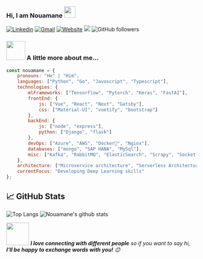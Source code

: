 ### Hi, I am Nouamane <img src="https://raw.githubusercontent.com/MartinHeinz/MartinHeinz/master/wave.gif" width="30px">
[![Linkedin](https://img.shields.io/badge/-LinkedIn-blue?style=flat&logo=Linkedin&logoColor=white)](https://www.linkedin.com/in/nouamanetazi/)
[![Gmail](https://img.shields.io/badge/-Gmail-c14438?style=flat&logo=Gmail&logoColor=white)](mailto:nouamane98@gmail.com)
[![Website](https://img.shields.io/badge/Website-46a2f1.svg?&style=flat-square&logo=Google-Chrome&logoColor=white&link=https://anmolsingh.me/)](https://nouamanetazi.github.io/)
![](https://komarev.com/ghpvc/?username=NouamaneTazi&color=blue&style=flat-square&label=Profile+visitors)
![GitHub followers](https://img.shields.io/github/followers/NouamaneTazi?label=Follow&style=social)




### <img src="https://media.giphy.com/media/VgCDAzcKvsR6OM0uWg/giphy.gif" width="50"> A little more about me...  

```javascript
const nouamane = {
    pronouns: "He" | "Him",
    languages: ["Python", "Go", "Javascript", "Typescript"],
    technologies: {
        mlFrameworks: ["Tensorflow", "Pytorch", "Keras", "FastAI"],
        frontEnd: {
            js: ["Vue", "React", "Next", "Gatsby"],
            css: ["Material-UI", "vuetify", "bootstrap"]
        },
        backEnd: {
            js: ["node", "express"],
            python: ["Django", "flask"]
        },
        devOps: ["Azure", "AWS", "Docker🐳", "Nginx"],
        databases: ["mongo", "SAP HANA", "MySql"],
        misc: ["Kafka", "RabbitMQ", "ElasticSearch", "Scrapy", "Socket.IO", "open-cv"]
    },
    architecture: ["Microservice architecture", "Serverless Architecture", "Single page applications"],
    currentFocus: "Developing Deep Learning skills"
};
```


## &#x1f4c8; GitHub Stats

<!-- ![Nouamane's wakatime stats](https://github-readme-stats.vercel.app/api/wakatime?username=willianrod&theme=tokyonight) -->
![Top Langs](https://github-readme-stats.vercel.app/api/top-langs/?username=NouamaneTazi&langs_count=8&hide=html,jupyter%20notebook,css,scss&theme=tokyonight)
![Nouamane's github stats](https://github-readme-stats.vercel.app/api?username=NouamaneTazi&show_icons=true&theme=tokyonight)



<img src="https://media.giphy.com/media/LnQjpWaON8nhr21vNW/giphy.gif" width="60"> <em><b>I love connecting with different people</b> so if you want to say hi, <b>I'll be happy to exchange words with you!</b> 😊</em>
